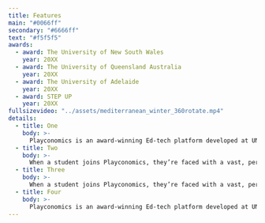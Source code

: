 ```yaml
---
title: Features
main: "#0066ff"
secondary: "#6666ff"
text: "#f5f5f5"
awards:
  - award: The University of New South Wales
    year: 20XX
  - award: The University of Queensland Australia
    year: 20XX
  - award: The University of Adelaide
    year: 20XX
  - award: STEP UP
    year: 20XX
fullsizevideo: "../assets/mediterranean_winter_360rotate.mp4"
details:
  - title: One
    body: >-
      Playconomics is an award-winning Ed-tech platform developed at UNSW that weaves the videogame metaverse with standard university material to create online courses that motivate, influence, and inspire learning as a fun, engaging and rewarding journey.
  - title: Two
    body: >-
      When a student joins Playconomics, they’re faced with a vast, persistent world that’s full of potential. They have the opportunity to construct a society from the ground up.
  - title: Three
    body: >-
      When a student joins Playconomics, they’re faced with a vast, persistent world that’s full of potential. They have the opportunity to construct a society from the ground up.
  - title: Four
    body: >-
      Playconomics is an award-winning Ed-tech platform developed at UNSW that weaves the videogame metaverse with standard university material to create online courses that motivate, influence, and inspire learning as a fun, engaging and rewarding journey.
---
```


